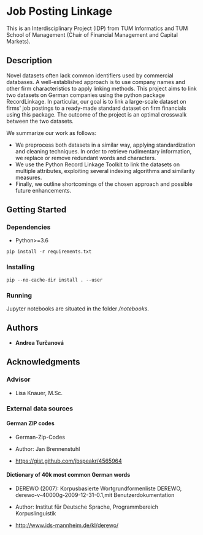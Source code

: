 # Job Posting Linkage

This is an Interdisciplinary Project (IDP) from TUM Informatics and TUM School of Management (Chair of Financial Management and Capital Markets).


## Description


Novel datasets often lack common identifiers used by commercial databases. 
A well-established approach is to use company names and other firm characteristics to apply linking methods.
This project aims to link two datasets on German companies using the python package RecordLinkage. 
In particular, our goal is to link a large-scale dataset on firms' job postings to a ready-made standard dataset on firm financials using this package.
The outcome of the project is an optimal crosswalk between the two datasets. 

We summarize our work as follows:
* We preprocess both datasets in a similar way, applying standardization and cleaning techniques. In order to retrieve rudimentary information, we replace or remove redundant words and characters. 
* We use the Python Record Linkage Toolkit to link the datasets on multiple attributes, exploiting several indexing algorithms and similarity measures.
* Finally, we outline shortcomings of the chosen approach and possible future enhancements.



## Getting Started

### Dependencies

* Python>=3.6

```
pip install -r requirements.txt 
```

### Installing

```
pip --no-cache-dir install . --user
```

### Running

Jupyter notebooks are situated in the folder _/notebooks_.

## Authors

* **Andrea Turčanová**


## Acknowledgments

### Advisor

* Lisa Knauer, M.Sc.

### External data sources

#### German ZIP codes

* German-Zip-Codes

* Author: Jan Brennenstuhl

* https://gist.github.com/jbspeakr/4565964

#### Dictionary of 40k most common German words

* DEREWO (2007): Korpusbasierte Wortgrundformenliste DEREWO, derewo-v-40000g-2009-12-31-0.1,mit Benutzerdokumentation

* Author: Institut für Deutsche Sprache, Programmbereich Korpuslinguistik

* http://www.ids-mannheim.de/kl/derewo/